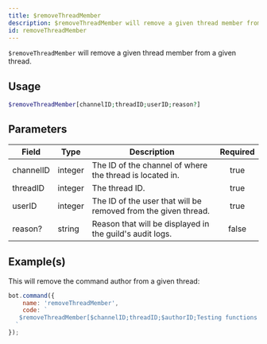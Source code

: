 ```yaml
---
title: $removeThreadMember
description: $removeThreadMember will remove a given thread member from a given thread.
id: removeThreadMember
---
```


`$removeThreadMember` will remove a given thread member from a given thread.

## Usage

```php
$removeThreadMember[channelID;threadID;userID;reason?]
```

## Parameters

| Field     | Type    | Description                                                    | Required |
| --------- | ------- | -------------------------------------------------------------- | :------: |
| channelID | integer | The ID of the channel of where the thread is located in.       |   true   |
| threadID  | integer | The thread ID.                                                 |   true   |
| userID    | integer | The ID of the user that will be removed from the given thread. |   true   |
| reason?   | string  | Reason that will be displayed in the guild's audit logs.       |  false   |

## Example(s)

This will remove the command author from a given thread:

```javascript
bot.command({
    name: 'removeThreadMember',
    code: `
   $removeThreadMember[$channelID;threadID;$authorID;Testing functions!]
  `
});
```